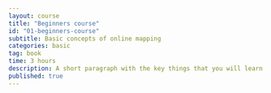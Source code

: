 ```yaml
---
layout: course
title: "Beginners course"
id: "01-beginners-course"
subtitle: Basic concepts of online mapping
categories: basic
tag: book
time: 3 hours
description: A short paragraph with the key things that you will learn in this lesson.
published: true
---
```

